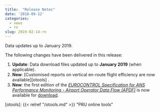 ```yaml
---
title:  "Release Notes"
date: '2018-09-12'
categories:
  - news
  - rn
slug: 2019-02-14-rn
---
```



Data updates up to January 2019.

The following changes have been delivered in this release:

1. **Update**: Data download files updated up to **January 2019** (when applicable).
1. **New**: [Customised reports on vertical en-route flight efficiency are now available][otools] .
1. **New**: the first edition of the [*EUROCONTROL Specification for ANS Performance Monitoring - Airport Operator Data Flow (APDF)*](https://www.eurocontrol.int/publications/eurocontrol-specification-ans-performance-monitoring-airport-operator-data-flow-apdf)
   is now available for [download](https://www.eurocontrol.int/publications/eurocontrol-specification-ans-performance-monitoring-airport-operator-data-flow-apdf).


[otools]: {{< relref "/otools.md" >}} "PRU online tools"